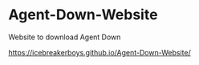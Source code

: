 # Agent-Down-Website
Website to download Agent Down

https://icebreakerboys.github.io/Agent-Down-Website/

